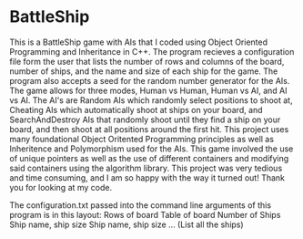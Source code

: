# BattleShip

This is a BattleShip game with AIs that I coded using Object Oriented Programming and Inheritance in C++.
The program recieves a configuration file form the user that lists the number of rows and columns of the board, number of ships, and the name and size of each ship for the game. The program also accepts a seed for the random number generator for the AIs.
The game allows for three modes, Human vs Human, Human vs AI, and AI vs AI.
The AI's are Random AIs which randomly select positions to shoot at, Cheating AIs which automatically shoot at ships on your board, and SearchAndDestroy AIs that randomly shoot until they find a ship on your board, and then shoot at all positions around the first hit.
This project uses many foundational Object Oritented Programming principles as well as Inheritence and Polymorphism used for the AIs. This game involved the use of unique pointers as well as the use of different containers and modifying said containers using the algorithm library.
This project was very tedious and time consuming, and I am so happy with the way it turned out! Thank you for looking at my code.

The configuration.txt passed into the command line arguments of this program is in this layout:
Rows of board
Table of board
Number of Ships
Ship name, ship size
Ship name, ship size ... (List all the ships)
